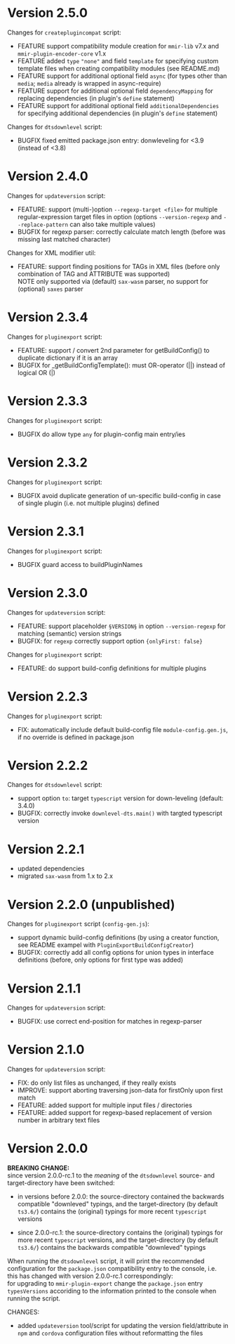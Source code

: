 
# Version 2.5.0

Changes for `createplugincompat` script:
  * FEATURE support compatibility module creation for `mmir-lib` v7.x and `mmir-plugin-encoder-core` v1.x
  * FEATURE added `type` `"none"` and field `template` for specifying custom template files when creating compatibility modules (see README.md)
  * FEATURE support for additional optional field `async` (for types other than `media`; `media` already is wrapped in async-require)
  * FEATURE support for additional optional field `dependencyMapping` for replacing dependencies (in plugin's `define` statement)
  * FEATURE support for additional optional field `additionalDependencies` for specifying additional dependencies (in plugin's `define` statement)

Changes for `dtsdownlevel` script:
  * BUGFIX fixed emitted package.json entry: donwleveling for <3.9 (instead of <3.8)

# Version 2.4.0

Changes for `updateversion` script:
 * FEATURE: support (multi-)option `--regexp-target <file>` for multiple regular-expression target files in option
            (options `--version-regexp` and `--replace-pattern` can also take multiple values)
  * BUGFIX for regexp parser: correctly calculate match length (before was missing last matched character)

Changes for XML modifier util:
 * FEATURE: support finding positions for TAGs in XML files (before only combination of TAG and ATTRIBUTE was supported)  
            NOTE only supported via (default) `sax-wasm` parser, no support for (optional) `saxes` parser

# Version 2.3.4

Changes for `pluginexport` script:
 * FEATURE: support / convert 2nd parameter for getBuildConfig() to duplicate dictionary if it is an array
 * BUGFIX for _getBuildConfigTemplate(): must OR-operator (||) instead of logical OR (|)

# Version 2.3.3

Changes for `pluginexport` script:
 * BUGFIX do allow type `any` for plugin-config main entry/ies

# Version 2.3.2

Changes for `pluginexport` script:
 * BUGFIX avoid duplicate generation of un-specific build-config in case of single plugin (i.e. not multiple plugins) defined

# Version 2.3.1

Changes for `pluginexport` script:
 * BUGFIX guard access to buildPluginNames

# Version 2.3.0

Changes for `updateversion` script:
 * FEATURE: support placeholder `§VERSION§` in option `--version-regexp` for matching (semantic) version strings
 * BUGFIX: for `regexp` correctly support option `{onlyFirst: false}`

Changes for `pluginexport` script:
 * FEATURE: do support build-config definitions for multiple plugins

# Version 2.2.3

Changes for `pluginexport` script:
 * FIX: automatically include default build-config file `module-config.gen.js`,
        if no override is defined in package.json

# Version 2.2.2

Changes for `dtsdownlevel` script:
 * support option `to`: target `typescript` version for down-leveling (default: 3.4.0)
 * BUGFIX: correctly invoke `downlevel-dts.main()` with targted typescript version


# Version 2.2.1

 * updated dependencies
 * migrated `sax-wasm` from 1.x to 2.x

# Version 2.2.0 (unpublished)

Changes for `pluginexport` script (`config-gen.js`):
 * support dynamic build-config definitions (by using a creator function, see README exampel with `PluginExportBuildConfigCreator`)
 * BUGFIX: correctly add all config options for union types in interface definitions
           (before, only options for first type was added)

# Version 2.1.1

Changes for `updateversion` script:
 * BUGFIX: use correct end-position for matches in regexp-parser

# Version 2.1.0

Changes for `updateversion` script:
 * FIX: do only list files as unchanged, if they really exists
 * IMPROVE: support aborting traversing json-data for firstOnly upon first match
 * FEATURE: added support for multiple input files / directories
 * FEATURE: added support for regexp-based replacement of version number in arbitrary text files

# Version 2.0.0

**BREAKING CHANGE:**  
since version 2.0.0-rc.1 to the _meaning_ of the `dtsdownlevel` source- and target-directory
have been switched:

 * in versions before 2.0.0:
   the source-directory contained the backwards compatible "downleved" typings, and the
   target-directory (by default `ts3.6/`) contains the (original) typings for
   more recent `typescript` versions

 * since 2.0.0-rc.1:
   the source-directory contains the (original) typings for more recent
   `typescript` versions, and the target-directory (by default `ts3.6/`)
   contains the backwards compatible "downleved" typings

When running the `dtsdownlevel` script, it will print the recommended configuration
for the `package.json` compatibility entry to the console, i.e. this has changed
with version 2.0.0-rc.1 correspondingly:  
for upgrading to `mmir-plugin-export` change the `package.json` entry `typesVersions`
accoriding to the information printed to the console when running the script.


CHANGES:

 * added `updateversion` tool/script for updating the version field/attribute
   in `npm` and `cordova` configuration files without reformatting the files
